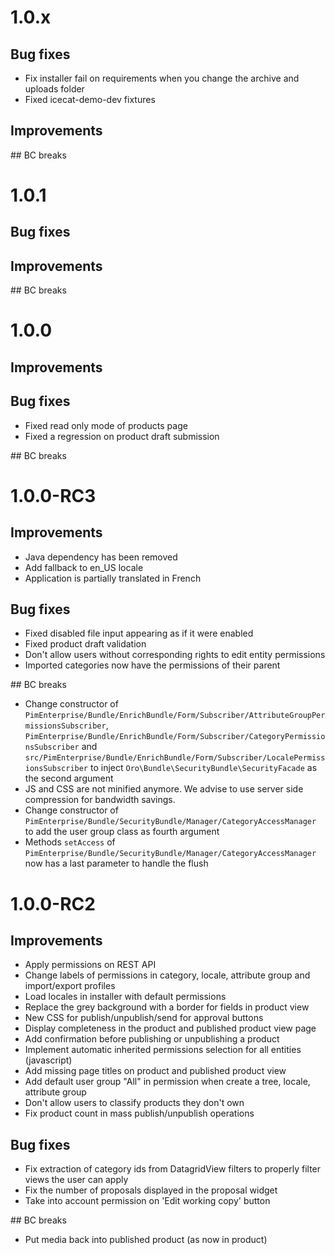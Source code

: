 # 1.0.x

## Bug fixes
- Fix installer fail on requirements when you change the archive and uploads folder
- Fixed icecat-demo-dev fixtures

## Improvements

## BC breaks

# 1.0.1

## Bug fixes

## Improvements

## BC breaks

# 1.0.0

## Improvements

## Bug fixes
- Fixed read only mode of products page
- Fixed a regression on product draft submission

## BC breaks

# 1.0.0-RC3

## Improvements
- Java dependency has been removed
- Add fallback to en_US locale
- Application is partially translated in French

## Bug fixes
- Fixed disabled file input appearing as if it were enabled
- Fixed product draft validation
- Don't allow users without corresponding rights to edit entity permissions
- Imported categories now have the permissions of their parent

## BC breaks
- Change constructor of `PimEnterprise/Bundle/EnrichBundle/Form/Subscriber/AttributeGroupPermissionsSubscriber`, `PimEnterprise/Bundle/EnrichBundle/Form/Subscriber/CategoryPermissionsSubscriber` and `src/PimEnterprise/Bundle/EnrichBundle/Form/Subscriber/LocalePermissionsSubscriber` to inject `Oro\Bundle\SecurityBundle\SecurityFacade` as the second argument
- JS and CSS are not minified anymore. We advise to use server side compression for bandwidth savings.
- Change constructor of `PimEnterprise/Bundle/SecurityBundle/Manager/CategoryAccessManager` to add the user group class as fourth argument
- Methods `setAccess` of `PimEnterprise/Bundle/SecurityBundle/Manager/CategoryAccessManager` now has a last parameter to handle the flush

# 1.0.0-RC2

## Improvements
- Apply permissions on REST API
- Change labels of permissions in category, locale, attribute group and import/export profiles
- Load locales in installer with default permissions
- Replace the grey background with a border for fields in product view
- New CSS for publish/unpublish/send for approval buttons
- Display completeness in the product and published product view page
- Add confirmation before publishing or unpublishing a product
- Implement automatic inherited permissions selection for all entities (javascript)
- Add missing page titles on product and published product view
- Add default user group "All" in permission when create a tree, locale, attribute group
- Don't allow users to classify products they don't own
- Fix product count in mass publish/unpublish operations

## Bug fixes
- Fix extraction of category ids from DatagridView filters to properly filter views the user can apply
- Fix the number of proposals displayed in the proposal widget
- Take into account permission on 'Edit working copy' button

## BC breaks
- Put media back into published product (as now in product)
